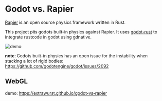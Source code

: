 # Godot vs. Rapier

[Rapier](https://rapier.rs) is an open source physics framework written in Rust.

This project pits godots built-in physics against Rapier. It uses [godot-rust](https://github.com/godot-rust/godot-rust) to integrate rustcode in godot using gdnative.

![demo](demo.gif)

**note**: Godots built-in physics has an open issue for the instability when stacking a lot of rigid bodies: https://github.com/godotengine/godot/issues/2092

## WebGL

demo: https://extrawurst.github.io/godot-vs-rapier
